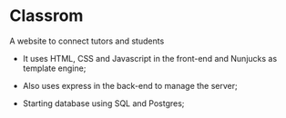 # Classrom
A website to connect tutors and students
 
- It uses HTML, CSS and Javascript in the front-end and Nunjucks as template engine;

- Also uses express in the back-end to manage the server;

- Starting database using SQL and Postgres;